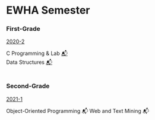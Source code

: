 EWHA Semester
=============
### First-Grade
[2020-2](https://github.com/newave986/Semester-Assignments/blob/master/2020-2.md)

C Programming & Lab [📬](https://github.com/newave986/Semester-Assignments/tree/master/2020-2%20C%20Programming%20and%20Lab)
</br>
Data Structures [📬](https://github.com/newave986/Semester-Assignments/tree/master/2020-2%20Data%20Structures)
</br>
</br>
### Second-Grade
[2021-1](https://github.com/newave986/Semester-Assignments/blob/master/2021-1.md)

Object-Oriented Programming 📬
Web and Text Mining 📬